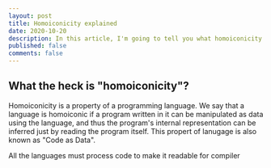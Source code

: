 ```yaml
---
layout: post
title: Homoiconicity explained
date: 2020-10-20
description: In this article, I'm going to tell you what homoiconicity is.
published: false
comments: false
---
```


## What the heck is "homoiconicity"?

Homoiconicity is a property of a programming language. We say that a language is homoiconic if a program written in it can be manipulated as data using the language, and thus the program's internal representation can be inferred just by reading the program itself. This propert of lanugage is also known as "Code as Data".

All the languages must process code to make it readable for compiler
